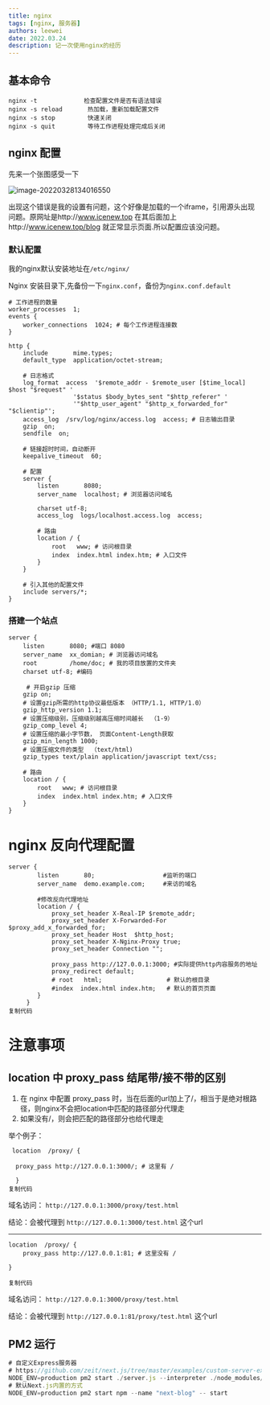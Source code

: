 ```yaml
---
title: nginx
tags: [nginx, 服务器]
authors: leewei
date: 2022.03.24
description: 记一次使用nginx的经历
---
```




## 基本命令

```
nginx -t             检查配置文件是否有语法错误
nginx -s reload       热加载，重新加载配置文件
nginx -s stop         快速关闭
nginx -s quit         等待工作进程处理完成后关闭

```

## nginx 配置

先来一个张图感受一下



![image-20220328134016550](https://qi.7miaoyu.com/typora/image-20220328134016550.png)

出现这个错误是我的设置有问题，这个好像是加载的一个iframe，引用源头出现问题。原网址是http://www.icenew.top 在其后面加上http://www.icenew.top/blog 就正常显示页面.所以配置应该没问题。

### 默认配置

我的nginx默认安装地址在`/etc/nginx/`

Nginx 安装目录下,先备份一下`nginx.conf`，备份为`nginx.conf.default`

```nginx
# 工作进程的数量
worker_processes  1;
events {
    worker_connections  1024; # 每个工作进程连接数
}

http {
    include       mime.types;
    default_type  application/octet-stream;

    # 日志格式
    log_format  access  '$remote_addr - $remote_user [$time_local] $host "$request" '
                  '$status $body_bytes_sent "$http_referer" '
                  '"$http_user_agent" "$http_x_forwarded_for" "$clientip"';
    access_log  /srv/log/nginx/access.log  access; # 日志输出目录
    gzip  on;
    sendfile  on;

    # 链接超时时间，自动断开
    keepalive_timeout  60;

    # 配置
    server {
        listen       8080;
        server_name  localhost; # 浏览器访问域名

        charset utf-8;
        access_log  logs/localhost.access.log  access;

        # 路由
        location / {
            root   www; # 访问根目录
            index  index.html index.htm; # 入口文件
        }
    }

    # 引入其他的配置文件
    include servers/*;
}
```



### 搭建一个站点

```nginx
server {
    listen       8080; #端口 8080
    server_name  xx_domian; # 浏览器访问域名
	root         /home/doc; # 我的项目放置的文件夹
    charset utf-8; #编码
    
     # 开启gzip 压缩
    gzip on;
    # 设置gzip所需的http协议最低版本 （HTTP/1.1, HTTP/1.0）
    gzip_http_version 1.1;
    # 设置压缩级别，压缩级别越高压缩时间越长  （1-9）
    gzip_comp_level 4;
    # 设置压缩的最小字节数， 页面Content-Length获取
    gzip_min_length 1000;
    # 设置压缩文件的类型  （text/html)
    gzip_types text/plain application/javascript text/css;

    # 路由
    location / {
        root   www; # 访问根目录
        index  index.html index.htm; # 入口文件
    }
}
```



# nginx 反向代理配置

```
server {
        listen       80;                   #监听的端口
        server_name  demo.example.com;     #来访的域名

        #修改反向代理地址
        location / {
            proxy_set_header X-Real-IP $remote_addr;
            proxy_set_header X-Forwarded-For $proxy_add_x_forwarded_for;
            proxy_set_header Host  $http_host;
            proxy_set_header X-Nginx-Proxy true;
            proxy_set_header Connection "";
            
            proxy_pass http://127.0.0.1:3000; #实际提供http内容服务的地址   
            proxy_redirect default;
            # root   html;                  # 默认的根目录
            #index  index.html index.htm;   # 默认的首页页面
        }
     } 
复制代码
```

# 注意事项

## location 中 proxy_pass 结尾带/接不带的区别

1. 在 nginx 中配置 proxy_pass 时，当在后面的url加上了/，相当于是绝对根路径，则nginx不会把location中匹配的路径部分代理走
2. 如果没有/，则会把匹配的路径部分也给代理走

举个例子：

```
 location  /proxy/ {

  proxy_pass http://127.0.0.1:3000/; # 这里有 / 

  }
复制代码
```

域名访问： `http://127.0.0.1:3000/proxy/test.html`

结论：会被代理到 `http://127.0.0.1:3000/test.html` 这个url

------

```
location  /proxy/ {
    proxy_pass http://127.0.0.1:81; # 这里没有 /

}

复制代码
```

域名访问： `http://127.0.0.1:3000/proxy/test.html`

结论：会被代理到 `http://127.0.0.1:81/proxy/test.html` 这个url

## PM2 运行

```js
# 自定义Express服务器
# https://github.com/zeit/next.js/tree/master/examples/custom-server-express
NODE_ENV=production pm2 start ./server.js --interpreter ./node_modules/.bin/babel-node --watch src --name next-blog
# 默认Next.js内置的方式
NODE_ENV=production pm2 start npm --name "next-blog" -- start
```

